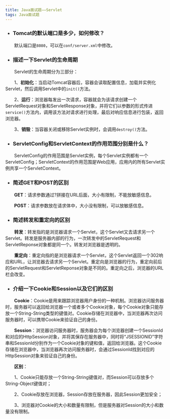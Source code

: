 ```yaml
---
title: Java面试题——Servlet
tags: Java面试题
---
```


* ### Tomcat的默认端口是多少，如何修改？

　　默认端口是`8080`，可以在`conf/server.xml`中修改。

* ### 描述一下Servlet的生命周期

　　Servlet的生命周期分为三部分：

　　1、**初始化**：当启动Tomcat容器后，容器会读取配置信息，加载并实例化Servlet，然后调用Servlet中的`init()`方法。

　　2、**运行**：浏览器每发出一次请求，容器就会为该请求创建一个ServletRequest对象和ServletResponse对象，并将它们以参数的形式传进`service()`方法内，调用该方法对请求进行处理，最后对响应信息进行包装，返回浏览器。

　　3、**销毁**：当容器关闭或移除Servlet实例时，会调用`destroy()`方法。

* ### ServletConfig和ServletContext的作用范围分别是什么？

　　ServletConfig的作用范围是Servlet实例，每个Servlet实例都有一个ServletConfig；ServletContext的作用范围是Web应用，应用内的所有Servlet实例共享一个ServletContext。

* ### 简述GET和POST的区别

　　**GET**：请求参数通过?拼接在URL后面，大小有限制，不能放敏感信息。

　　**POST**：请求参数放在请求体中，大小没有限制，可以放敏感信息。

* ### 简述转发和重定向的区别

　　**转发**：转发指的是浏览器请求一个Servlet，这个Servlet又去请求另一个Servlet。转发是服务器内部的行为，一次转发中的ServletRequest和ServletReponse对象都是同一个。转发对浏览器是透明的。

　　**重定向**：重定向指的是浏览器请求一个Servlet，这个Servlet返回一个302响应和URL，让浏览器去请求另一个Servlet。重定向是浏览器的行为，重定向前后的ServletRequest和ServletReponse对象是不同的。重定向之后，浏览器的URL栏会改变。

* ### 介绍一下Cookie和Session以及它们的区别

　　**Cookie**：Cookie是用来跟踪浏览器用户身份的一种机制。浏览器访问服务器时，服务器可以返回给浏览器一个或者多个Cookie对象，每个Cookie对象只能存放一个String-String类型的键值对。Cookie存储在浏览器中，当浏览器再次访问服务器时，可以携带Cookie来验证自己的身份。

　　**Session**：浏览器访问服务器时，服务器会为每个浏览器创建一个SessionId和对应的HttpSession对象，并将其保存在服务器中，同时将“JSESSIONID”字符串和SessionId分别作为一个Cookie对象的键和值，返回给浏览器。这个Cookie存储在浏览器中，当浏览器再次访问服务器时，会通过SessionId找到对应的HttpSession对象来验证自己的身份。

　　**区别**：

　　1、Cookie只能存放一个String-String键值对，而Session可以存放多个String-Object键值对；

　　2、Cookie存放在浏览器，Session存放在服务器，因此Session更加安全；

　　3、浏览器对Cookie的大小和数量有限制，但是服务器对Session的大小和数量没有限制。